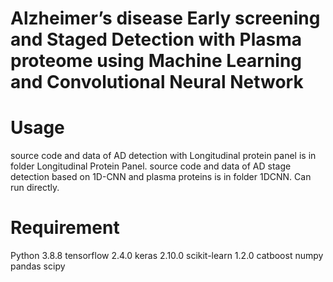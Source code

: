 # Alzheimer’s disease Early screening and Staged Detection with Plasma proteome using Machine Learning and Convolutional Neural Network

# Usage
source code and data of AD detection with Longitudinal protein panel is in folder Longitudinal Protein Panel.
source code and data of AD stage detection based on 1D-CNN and plasma proteins is in folder 1DCNN.
Can run directly.

# Requirement
Python 3.8.8
tensorflow 2.4.0
keras 2.10.0
scikit-learn 1.2.0
catboost
numpy
pandas
scipy
